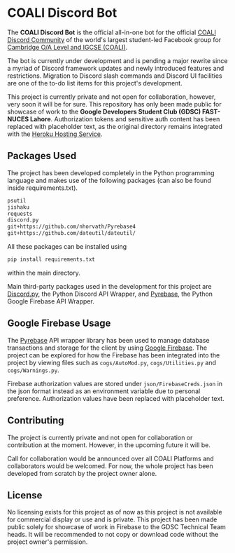 # COALI Discord Bot
The **COALI Discord Bot** is the official all-in-one bot for the official [COALI Discord Community](https://discord.gg/PAEACCZDgq) of the world's largest student-led Facebook group for [Cambridge O/A Level and IGCSE (COALI)](https://www.facebook.com/groups/COALIOfficial). 

The bot is currently under development and is pending a major rewrite since a myriad of Discord framework updates and newly introduced features and restrictions. Migration to Discord slash commands and Discord UI facilities are one of the to-do list items for this project's development. 

This project is currently private and not open for collaboration, however, very soon it will be for sure. This repository has only been made public for showcase of work to the **Google Developers Student Club (GDSC) FAST-NUCES Lahore**. Authorization tokens and sensitive auth content has been replaced with placeholder text, as the original directory remains integrated with the [Heroku Hosting Service](https://heroku.com).  

## Packages Used
The project has been developed completely in the Python programming language and makes use of the following packages (can also be found inside requirements.txt). 

```txt
psutil
jishaku
requests
discord.py
git+https://github.com/nhorvath/Pyrebase4
git+https://github.com/dateutil/dateutil/
```
All these packages can be installed using
```bash
pip install requirements.txt
```
within the main directory. 

Main third-party packages used in the development for this project are [Discord.py](https://github.com/Rapptz/discord.py), the Python Discord API Wrapper, and [Pyrebase](https://github.com/nhorvath/Pyrebase4), the Python Google Firebase API Wrapper.

## Google Firebase Usage
The [Pyrebase](https://github.com/nhorvath/Pyrebase4) API wrapper library has been used to manage database transactions and storage for the client by using [Google Firebase](https://firebase.google.com). The project can be explored for how the Firebase has been integrated into the project by viewing files such as `cogs/AutoMod.py`, `cogs/Utilities.py` and `cogs/Warnings.py`. 

Firebase authorization values are stored under `json/FirebaseCreds.json` in the json format instead as an environment variable due to personal preference. Authorization values have been replaced with placeholder text. 

## Contributing
The project is currently private and not open for collaboration or contribution at the moment. However, in the upcoming future it will be. 

Call for collaboration would be announced over all COALI Platforms and collaborators would be welcomed. For now, the whole project has been developed from scratch by the project owner alone. 

## License
No licensing exists for this project as of now as this project is not available for commercial display or use and is private. This project has been made public solely for showcase of work in Firebase to the GDSC Technical Team heads. It will be recommended to not copy or download code without the project owner's permission. 